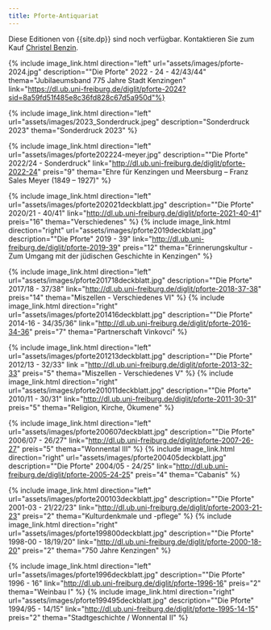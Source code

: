 ```yaml
---
title: Pforte-Antiquariat
---
```


Diese Editionen von {{site.dp}} sind noch verf&uuml;gbar. Kontaktieren Sie zum Kauf [Christel Benzin](kontakt.html).

{% include image_link.html direction="left" url="assets/images/pforte-2024.jpg" description="&#34;Die Pforte&#34; 2022 - 24 - 42/43/44" thema="Jubilaeumsband 775 Jahre Stadt Kenzingen" link="https://dl.ub.uni-freiburg.de/diglit/pforte-2024?sid=8a59fd51f485e8c36fd828c67d5a950d"%}

{% include image_link.html direction="left" url="assets/images/2023_Sonderdruck.jpeg" description="Sonderdruck 2023" thema="Sonderdruck 2023" %}

{% include image_link.html direction="left" url="assets/images/pforte202224-meyer.jpg" description="&#34;Die Pforte&#34; 2022/24 - Sonderdruck" link="http://dl.ub.uni-freiburg.de/diglit/pforte-2022-24" preis="9" thema="Ehre für Kenzingen und Meersburg – Franz Sales Meyer (1849 – 1927)" %}

{% include image_link.html direction="left" url="assets/images/pforte202021deckblatt.jpg" description="&#34;Die Pforte&#34; 2020/21 - 40/41" link="http://dl.ub.uni-freiburg.de/diglit/pforte-2021-40-41" preis="16" thema="Verschiedenes" %}
{% include image_link.html direction="right" url="assets/images/pforte2019deckblatt.jpg" description="&#34;Die Pforte&#34; 2019 - 39" link="http://dl.ub.uni-freiburg.de/diglit/pforte-2019-39" preis="12" thema="Erinnerungskultur - Zum Umgang mit der jüdischen Geschichte in Kenzingen" %}

{% include image_link.html direction="left" url="assets/images/pforte201718deckblatt.jpg" description="&#34;Die Pforte&#34; 2017/18 - 37/38" link="http://dl.ub.uni-freiburg.de/diglit/pforte-2018-37-38" preis="14" thema="Miszellen - Verschiedenes VI" %}
{% include image_link.html direction="right" url="assets/images/pforte201416deckblatt.jpg" description="&#34;Die Pforte&#34; 2014-16 - 34/35/36" link="http://dl.ub.uni-freiburg.de/diglit/pforte-2016-34-36" preis="7" thema="Partnerschaft Vinkovci" %}  

{% include image_link.html direction="left" url="assets/images/pforte201213deckblatt.jpg" description="&#34;Die Pforte&#34; 2012/13 - 32/33" link ="http://dl.ub.uni-freiburg.de/diglit/pforte-2013-32-33" preis="5" thema="Miszellen - Verschiedenes V" %}
{% include image_link.html direction="right" url="assets/images/pforte201011deckblatt.jpg" description="&#34;Die Pforte&#34; 2010/11 - 30/31" link="http://dl.ub.uni-freiburg.de/diglit/pforte-2011-30-31" preis="5" thema="Religion, Kirche, &Ouml;kumene" %}  

{% include image_link.html direction="left" url="assets/images/pforte200607deckblatt.jpg" description="&#34;Die Pforte&#34; 2006/07 - 26/27" link="http://dl.ub.uni-freiburg.de/diglit/pforte-2007-26-27" preis="5" thema="Wonnental III" %}
{% include image_link.html direction="right" url="assets/images/pforte200405deckblatt.jpg" description="&#34;Die Pforte&#34; 2004/05 - 24/25" link="http://dl.ub.uni-freiburg.de/diglit/pforte-2005-24-25" preis="4" thema="Cabanis" %}  

{% include image_link.html direction="left" url="assets/images/pforte200103deckblatt.jpg" description="&#34;Die Pforte&#34; 2001-03 - 21/22/23" link="http://dl.ub.uni-freiburg.de/diglit/pforte-2003-21-23" preis="2" thema="Kulturdenkmale und -pflege" %}
{% include image_link.html direction="right" url="assets/images/pforte199800deckblatt.jpg" description="&#34;Die Pforte&#34; 1998-00 - 18/19/20" link="http://dl.ub.uni-freiburg.de/diglit/pforte-2000-18-20" preis="2" thema="750 Jahre Kenzingen" %}  

{% include image_link.html direction="left" url="assets/images/pforte1996deckblatt.jpg" description="&#34;Die Pforte&#34; 1996 - 16" link="http://dl.ub.uni-freiburg.de/diglit/pforte-1996-16" preis="2" thema="Weinbau I" %}
{% include image_link.html direction="right" url="assets/images/pforte199495deckblatt.jpg" description="&#34;Die Pforte&#34; 1994/95 - 14/15" link="http://dl.ub.uni-freiburg.de/diglit/pforte-1995-14-15" preis="2" thema="Stadtgeschichte / Wonnental II" %}

